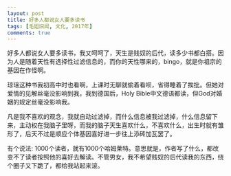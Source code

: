 ```yaml
---
layout: post
title: 好多人都说女人要多读书
tags: [毛姐旧闻, 文化, 2017年]
comments: true
---
```


好多人都说女人要多读书，我又呵呵了，天生是贱奴的后代，读多少书都白搭。因为人是随着天性有选择性过滤信息的，而你的天性哪来的，bingo，就是你祖宗的基因在作怪啊。

琼瑶这种书我初高中时也看啊，上课时无聊就偷着看呗，省得睡着了挨批。但她对爱情的见解丝毫没影响到我，我到德国后，Holy Bible中文德语都读，但God对婚姻的规定丝毫没影响我。

凡是我不喜欢的观念，我就自动过滤掉，而什么信息被我过滤掉，什么信息留下来，主动权在我脑子里呀，而我的脑子天生喜欢什么，不喜欢什么，出生时就有雏形了，后天不过是顺应个体基因喜好进一步往上添砖加瓦罢了。

有个说法: 1000个读者，就有1000个哈姆莱特。意思就是，作者写了什么，都改变不了读者按照他的喜好去解读。不管男女，我不希望贱奴的后代读我的东西，绕个圈子又下跪了，都给我站起来滚。
